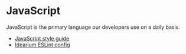 # JavaScript

JavaScript is the primary language our developers use on a daily basis.

- [JavaScript style guide](./styleguide.md)
- [Idearium ESLint config](https://github.com/idearium/eslint-config-idearium)
